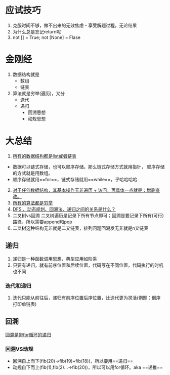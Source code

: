 # 应试技巧
1. 克服时间不够，做不出来的无效焦虑 - 享受解题过程，无论结果
2. 为什么总是忘记return呢
3. not [] = True; not [None] = Flase
# 金刚经
1. 数据结构就是
   + 数组
   + 链表
2. 算法就是穷举(遍历)，又分
   + 迭代
   + 递归
     + 回溯思想
     + 动规思想

# 大总结
1. [所有的数据结构都是list或者链表](https://labuladong.github.io/algo/di-ling-zh-bfe1b/xue-xi-sua-01220/)
  + 数据可以链式存储，也可以顺序存储。那么链式存储方式就用指针， 顺序存储的方式就是用数组。
  + 顺序存储就用==for==，链式存储就用==while==，乎哈哈哈哈
2. [对于任何数据结构，其基本操作无非遍历 + 访问，再具体一点就是：增删查改。](https://labuladong.github.io/algo/di-ling-zh-bfe1b/xue-xi-sua-01220/)
3. [所有的算法都是穷举](https://labuladong.github.io/algo/di-ling-zh-bfe1b/wo-de-shua-5fe0c/)
4. [DFS 、动态规划、回溯法、递归之间的关系是什么？](https://www.zhihu.com/question/266403334/answer/698464437)
5. 二叉树vs回溯
   二叉树遍历是记录下所有节点即可；回溯是要记录下所有(可行)路径，所以需要append和pop
6. 二叉树这种结构无非就是二叉链表，排列问题回溯发无非就是n叉链表



## 递归
1. 递归是一种函数调用思想，典型应用如阶乘
2. 只要有递归，就有前序位置和后续位置，代码写在不同位置，代码执行的时机也不同
### 迭代和递归
1. 迭代只能从前往后，递归有前序位置后序位置，比迭代更为灵活(例题：倒序打印单链表)
## 回溯
[回溯是带for循环的递归](https://leetcode.cn/problems/permutations/solutions/9914/hui-su-suan-fa-python-dai-ma-java-dai-ma-by-liweiw/)
### 回溯VS动规
+ 回溯自上而下(fib(20)->fib(19)+fib(18))，所以要用==递归==
+ 动规自下而上(fib(1),fib(2)...->fib(20))，所以可以用for循环。aka ==递推==



